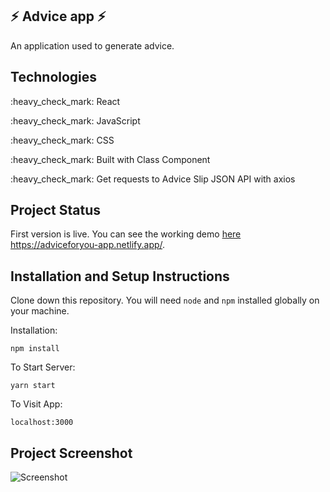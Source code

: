 ## :zap: Advice app :zap:

An application used to generate advice.

## Technologies

<p>:heavy_check_mark: React</p>
<p>:heavy_check_mark: JavaScript</p>
<p>:heavy_check_mark: CSS</p>
<p>:heavy_check_mark: Built with Class Component</p>
<p>:heavy_check_mark: Get requests to Advice Slip JSON API with axios</p>

## Project Status

First version is live. You can see the working demo [here](https://adviceforyou-app.netlify.app/) https://adviceforyou-app.netlify.app/. 

## Installation and Setup Instructions

Clone down this repository. You will need `node` and `npm` installed globally on your machine.  

Installation:

`npm install`  

To Start Server:

`yarn start`  

To Visit App:

`localhost:3000`

## Project Screenshot

![Screenshot](https://user-images.githubusercontent.com/64004289/122676170-11b53d00-d1dd-11eb-8681-0d1705e900ae.png)


